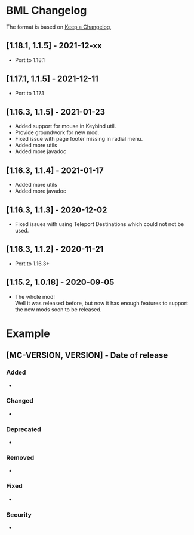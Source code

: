 # BML Changelog

The format is based on [Keep a Changelog](https://keepachangelog.com/en/1.0.0/),

## [1.18.1, 1.1.5] - 2021-12-xx

- Port to 1.18.1

## [1.17.1, 1.1.5] - 2021-12-11

- Port to 1.17.1

## [1.16.3, 1.1.5] - 2021-01-23

- Added support for mouse in Keybind util.
- Provide groundwork for new mod.
- Fixed issue with page footer missing in radial menu.
- Added more utils
- Added more javadoc

## [1.16.3, 1.1.4] - 2021-01-17
- Added more utils
- Added more javadoc

## [1.16.3, 1.1.3] - 2020-12-02
- Fixed issues with using Teleport Destinations which could not not be used.

## [1.16.3, 1.1.2] - 2020-11-21
- Port to 1.16.3+

## [1.15.2, 1.0.18] - 2020-09-05
- The whole mod!  
Well it was released before, but now it has enough features to support the new mods soon to be released.

# Example
## [MC-VERSION, VERSION] - Date of release
### Added
- 
### Changed
- 
### Deprecated
- 
### Removed
- 
### Fixed
- 
### Security
- 